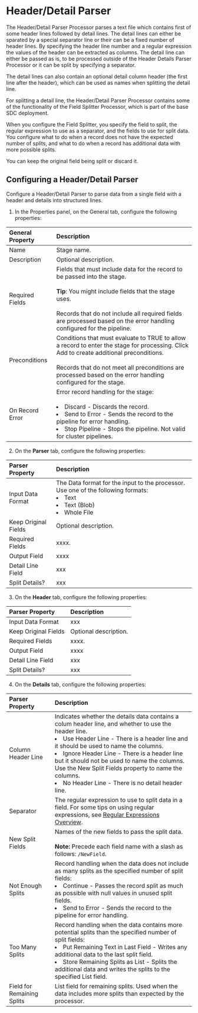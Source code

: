 # Header/Detail Parser
The Header/Detail Parser Processor parses a text file which contains first of some header lines followed by detail lines. The detail lines can either be sparated by a special separator line or their can be a fixed number of header lines. 
By specifying the header line number and a regular expression the values of the header can be extracted as columns. 
The detail line can either be passed as is, to be processed outside of the Header Details Parser Processor or it can be split by specifying a separator.

The detail lines can also contain an optional detail column header (the first line after the header), which can be used as names when splitting the detail line.

For splitting a detail line, the Header/Detail Parser Processor contains some of the functionality of the Field Splitter Processor, which is part of the base SDC deployment. 

When you configure the Field Splitter, you specify the field to split, the regular expression to use as a separator, and the fields to use for split data. You configure what to do when a record does not have the expected number of splits, and what to do when a record has additional data with more possible splits.

You can keep the original field being split or discard it.

## Configuring a Header/Detail Parser
Configure a Header/Detail Parser to parse data from a single field with a header and details into structured lines. 

1) In the Properties panel, on the General tab, configure the following properties:

| General Property | Description  | 
|:---------------- |:-------------|
| Name | Stage name. |
| Description | Optional description. |
| Required Fields | Fields that must include data for the record to be passed into the stage.<br/><br/>**Tip**: You might include fields that the stage uses. <br/><br/>Records that do not include all required fields are processed based on the error handling configured for the pipeline. |
| Preconditions | Conditions that must evaluate to TRUE to allow a record to enter the stage for processing. Click Add to create additional preconditions.<br><br>Records that do not meet all preconditions are processed based on the error handling configured for the stage.|
| On Record Error | Error record handling for the stage:<br><br><li>Discard - Discards the record.<li>Send to Error - Sends the record to the pipeline for error handling.<li>Stop Pipeline - Stops the pipeline. Not valid for cluster pipelines.|

2) On the **Parser** tab, configure the following properties:

| Parser Property | Description | 
|:---------------- |:-------------|
| Input Data Format | The Data format for the input to the processor. Use one of the following formats:<li>Text<li>Text (Blob)<li>Whole File |
| Keep Original Fields | Optional description. |
| Required Fields | xxxx. |
| Output Field | xxxx |
| Detail Line Field | xxx |
| Split Details? | xxx |

3) On the **Header** tab, configure the following properties:

| Parser Property | Description | 
|:---------------- |:-------------|
| Input Data Format | xxx |
| Keep Original Fields | Optional description. |
| Required Fields | xxxx. |
| Output Field | xxxx |
| Detail Line Field | xxx |
| Split Details? | xxx |

4) On the **Details** tab, configure the following properties:

| Parser Property | Description | 
|:---------------- |:-------------|
| Column Header Line | Indicates whether the details data contains a colum header line, and whether to use the header line.<li>Use Header Line - There is a header line and it should be used to name the columns.<li>Ignore Header Line - There is a header line but it should not be used to name the columns. Use the New Split Fields property to name the columns.<li>No Header Line - There is no detail header line.|
| Separator| The regular expression to use to split data in a field. For some tips on using regular expressions, see [Regular Expressions Overview](https://streamsets.com/documentation/datacollector/latest/help/#datacollector/UserGuide/Apx-RegEx/RegEx-Title.html#concept_vd4_nsc_gs). |
| New Split Fields | Names of the new fields to pass the split data.<br><br>**Note:** Precede each field name with a slash as follows: `/NewField`. |
| Not Enough Splits | Record handling when the data does not include as many splits as the specified number of split fields:<br><li>Continue - Passes the record split as much as possible with null values in unused split fields.<li>Send to Error - Sends the record to the pipeline for error handling.|
| Too Many Splits | Record handling when the data contains more potential splits than the specified number of split fields:<br><li>Put Remaining Text in Last Field - Writes any additional data to the last split field.<li>Store Remaining Splits as List - Splits the additional data and writes the splits to the specified List field.|
| Field for Remaining Splits | List field for remaining splits. Used when the data includes more splits than expected by the processor. |
